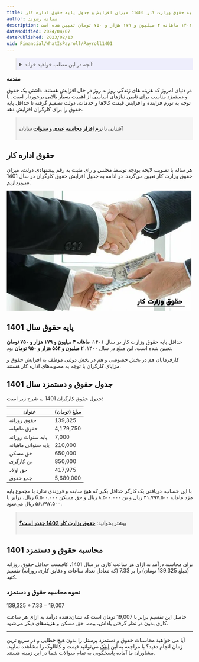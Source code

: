 ```yaml
---
title: پایه حقوق وزارت کار 1401؛ میزان افزایش و جدول پایه حقوق اداره کار
author: سمانه رشوند  
description: حداقل پایه حقوق وزارت کار در سال ۱۴۰۱ ماهانه ۴ میلیون و ۱۷۹ هزار و ۷۵۰ تومان تعیین شده است. 
dateModified: 2024/04/07
datePublished: 2023/02/13 
uid: Financial/WhatIsPayroll/Payroll1401
---
```

<blockquote style="background-color:#eeeefc; padding:0.5rem">
<details>
  <summary>آنچه در این مطلب خواهید خواند:</summary>
  <ul>
    <li>حقوق اداره کار</li>
    <li>پایه حقوق سال 1401</li>
    <li>جدول حقوق و دستمزد سال 1401</li>
    <li>محاسبه حقوق و دستمزد 1401</li>
    <li>نحوه محاسبه حقوق و دستمزد</li>
  </ul>
</details>

</blockquote>

**مقدمه**

در دنیای امروز که هزینه های زندگی روز به روز در حال افزایش هستند، داشتن یک حقوق و دستمزد مناسب برای تامین نیازهای اساسی از اهمیت بسیار بالایی برخوردار است. با توجه به تورم فزاینده و افزایش قیمت کالاها و خدمات، دولت تصمیم گرفته تا حداقل پایه حقوق را برای کارگران افزایش دهد.

<blockquote style="background-color:#f5f5f5; padding:0.5rem">
<p><strong>آشنایی با <a href="https://www.hooshkar.com/Software/Sayan/Module/Payroll" target="_blank">نرم افزار محاسبه عیدی و سنوات</a> سایان</strong></p></blockquote>

## حقوق اداره کار

هر ساله با تصویب لایحه بودجه توسط مجلس و رای مثبت به رقم پیشنهادی دولت، میزان حقوق وزارت کار تعیین می‌گردد. در ادامه به جدول افزایش حقوق کارگران در سال 1401 می‌پردازیم.

![حقوق وزارت کار 1402 و 1401](./Images/Salary1402.webp)

## پایه حقوق سال 1401
حداقل پایه حقوق وزارت کار در سال ۱۴۰۱، **ماهانه ۴ میلیون و ۱۷۹ هزار و ۷۵۰ تومان** تعیین شده است. این مبلغ در سال ۱۴۰۰، **۲ میلیون و ۵۵۴ هزار و ۹۵۰ تومان** بود. 

کارفرمایان هم در بخش خصوصی و هم در بخش دولتی موظف به افزایش حقوق و مزایای کارگران با توجه به مصوبه‌های اداره کار هستند.

## جدول حقوق و دستمزد سال 1401
جدول حقوق کارگران 1401 به شرح زیر است:

عنوان | مبلغ (تومان)
------------ | -------------
حقوق روزانه | 139,325 
حقوق ماهیانه | 4,179,750 
پایه سنوات روزانه | 7,000 
پایه سنواتی ماهیانه | 210,000 
حق مسکن | 650,000 
بن کارگری | 850,000 
حق اولاد | 417,975 
جمع حقوق | 5,680,000

با این حساب، دریافتی یک کارگر حداقل بگیر که هیچ سابقه و فرزندی ندارد با مجموع پایه مزد ماهانه‌ ۴۱.۷۹۷.۵۰۰ ریال و بن ۸.۵۰۰.۰۰۰ ریال و حق مسکن 6.۵۰۰.۰۰۰ ریال، برابر با ۵۶.۷۹۷.۵۰۰ ریال می‌شود.

<blockquote style="background-color:#f5f5f5; padding:0.5rem">
<p><strong>بیشتر بخوانید: <a href="https://www.hooshkar.com/Wiki/Payroll/Payroll1402" target="_blank">حقوق وزارت کار 1402 چقدر است؟
</a></p></strong></blockquote>

## محاسبه حقوق و دستمزد 1401
 برای محاسبه درآمد به ازای هر ساعت کاری در سال 1401، کافیست حداقل حقوق روزانه (مبلغ 139.325 تومان) را بر 7.33 (که معادل تعداد ساعات و دقایق کاری روزانه) تقسیم کنید.

### نحوه محاسبه حقوق و دستمزد

139,325 ÷ 7.33 = 19,007

حاصل این تقسیم برابر با 19,007 تومان است که نشان‌دهنده درآمد به ازای هر ساعت کاری بدون در نظر گرفتن پاداش، بیمه، حق مسکن و هزینه‌های دیگر می‌شود.

-----
آیا می خواهید محاسبات حقوق و دستمزد پرسنل را بدون هیچ خطایی و در سریع ترین زمان انجام دهید؟
 با مراجعه به این <a href="https://www.hooshkar.com/Software/Sayan/Module/Payroll"  target="_blank">لینک</a> می‌توانید قیمت و کاتالوگ را مشاهده نمایید.
مشاوران ما آماده پاسخگویی به تمام سوالات شما در این زمینه هستند.